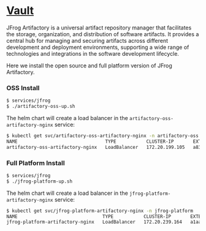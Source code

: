 # [Vault](https://www.vaultproject.io/)


JFrog Artifactory is a universal artifact repository manager that facilitates the storage, organization, and distribution of software artifacts. It provides a central hub for managing and securing artifacts across different development and deployment environments, supporting a wide range of technologies and integrations in the software development lifecycle.

Here we install the open source and full platform version of JFrog Artifactory. 

### OSS Install
```bash
$ services/jfrog
$ ./artifactory-oss-up.sh

```
The helm chart will create a load balancer in the `artifactory-oss-artifactory-nginx` service:
```bash
$ kubectl get svc/artifactory-oss-artifactory-nginx -n artifactory-oss
NAME                                TYPE           CLUSTER-IP       EXTERNAL-IP                                                              PORT(S)                      AGE
artifactory-oss-artifactory-nginx   LoadBalancer   172.20.199.105   a838f1ce1f14441e38c8d922db19fb59-880410881.us-east-1.elb.amazonaws.com   80:30302/TCP,443:31845/TCP   6m48s
```

### Full Platform Install
```bash
$ services/jfrog
$ ./jfrog-platform-up.sh

```
The helm chart will create a load balancer in the `jfrog-platform-artifactory-nginx` service:
```bash
$ kubectl get svc/jfrog-platform-artifactory-nginx -n jfrog-platform
NAME                               TYPE           CLUSTER-IP       EXTERNAL-IP                                                              PORT(S)                      AGE
jfrog-platform-artifactory-nginx   LoadBalancer   172.20.239.164   a1aadb2ec86124bd791502791e2202c7-756000163.us-east-1.elb.amazonaws.com   80:32362/TCP,443:30145/TCP   81m
```